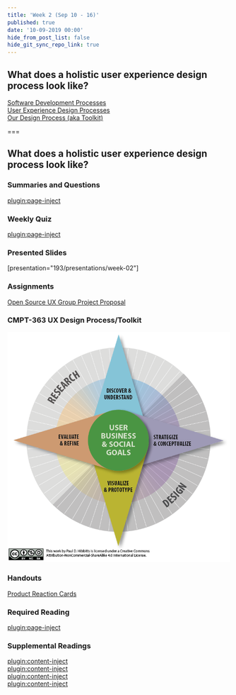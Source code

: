 ```yaml
---
title: 'Week 2 (Sep 10 - 16)'
published: true
date: '10-09-2019 00:00'
hide_from_post_list: false
hide_git_sync_repo_link: true
---
```


## What does a holistic user experience design process look like?
[Software Development Processes](../../presentations/week-02?target=_blank#/week-02-3)  
[User Experience Design Processes](../../presentations/week-02?target=_blank#/week-02-23)  
[Our Design Process (aka Toolkit)](../../presentations/week-02?target=_blank#/week-02-30)

===

## **What does a holistic user experience design process look like?**

### Summaries and Questions  
[plugin:page-inject](../../canvaslms-assignments/one-minute-summaries/week-02)

### Weekly Quiz
[plugin:page-inject](../../canvaslms-assignments/weekly-review-quizzes/week-02)

### Presented Slides  
[presentation="193/presentations/week-02"]

### Assignments
[Open Source UX Group Project Proposal](https://canvas.sfu.ca/courses/47119/discussion_topics/932394)  

### CMPT-363 UX Design Process/Toolkit
![CMPT-363 UX Design Process/Toolkit Diagram](ux-toolkit-8-no-numbers.png)

### Handouts
[Product Reaction Cards](https://canvas.sfu.ca/courses/47119/files/folder/Handouts/Product%20Reaction%20Cards)  

### Required Reading  
[plugin:page-inject](../../weekly-readings/week-02)

### Supplemental Readings  
[plugin:content-inject](../../ux-techniques-guide/what-does-a-holistic-user-experience-design-process-look-like/agile-ux)  
[plugin:content-inject](../../ux-techniques-guide/what-does-a-holistic-user-experience-design-process-look-like/design-ethics)  
[plugin:content-inject](../../ux-techniques-guide/what-does-a-holistic-user-experience-design-process-look-like/lean-ux)  
[plugin:content-inject](../../ux-techniques-guide/what-does-a-holistic-user-experience-design-process-look-like/scenario-based-design)  
